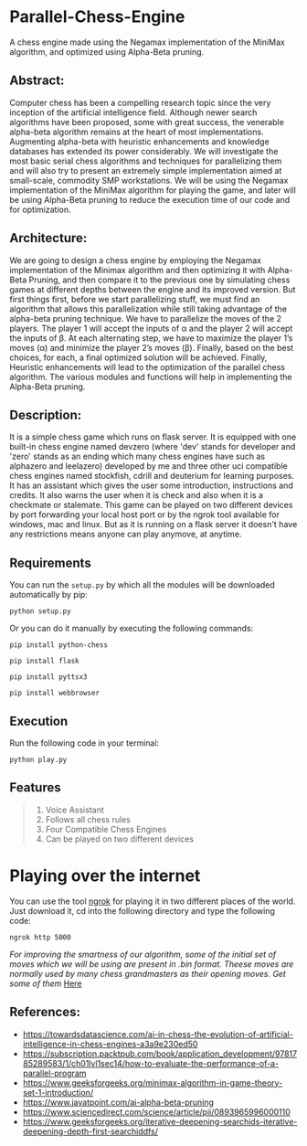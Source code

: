 # Parallel-Chess-Engine
A chess engine made using the Negamax implementation of the MiniMax algorithm, and optimized using Alpha-Beta pruning.

## Abstract:
Computer chess has been a compelling research topic since the very inception of the artificial intelligence field. Although newer search algorithms have been proposed, some with great success, the venerable alpha-beta algorithm remains at the heart of most implementations. Augmenting alpha-beta with heuristic enhancements and knowledge databases has extended its power considerably. We will investigate the most basic serial chess algorithms and techniques for parallelizing them and will also try to present an extremely simple implementation aimed at small-scale, commodity SMP workstations. We will be using the Negamax implementation of the MiniMax algorithm for playing the game, and later will be using Alpha-Beta pruning to reduce the execution time of our code and for optimization.

## Architecture:
We are going to design a chess engine by employing the Negamax implementation of the Minimax algorithm and then optimizing it with Alpha-Beta Pruning, and then compare it to the previous one by simulating chess games at different depths between the engine and its improved version. But first things first, before we start parallelizing stuff, we must find an algorithm that allows this parallelization while still taking advantage of the alpha-beta pruning technique. We have to parallelize the moves of the 2 players. The player 1 will accept the inputs of α and the player 2 will accept the inputs of β. At each alternating step, we have to maximize the player 1’s moves (α) and minimize the player 2’s moves (β). Finally, based on the best choices, for each, a final optimized solution will be achieved. Finally, Heuristic enhancements will lead to the optimization of the parallel chess algorithm. The various modules and functions will help in implementing the Alpha-Beta pruning.

## Description:
It is a simple chess game which runs on flask server. It is equipped with one built-in chess engine named devzero (where 'dev' stands for developer and 'zero' stands as an ending which many chess engines have such as alphazero and leelazero) developed by me and three other uci compatible chess engines named stockfish, cdrill and deuterium for learning purposes. It has an assistant which gives the user some introduction, instructions and credits. It also warns the user when it is check and also when it is a checkmate or stalemate. This game can be played on two different devices by port forwarding your local host port or by the ngrok tool available for windows, mac and linux. But as it is running on a flask server it doesn't have any restrictions means anyone can play anymove, at anytime.

## Requirements
You can run the `setup.py` by which all the modules will be downloaded automatically by pip:
```
python setup.py
```
Or you can do it manually by executing the following commands:
```
pip install python-chess
```
```
pip install flask
```
```
pip install pyttsx3
```
```
pip install webbrowser
```
## Execution
Run the following code in your terminal:
```
python play.py
```
## Features
> 1. Voice Assistant
> 2. Follows all chess rules
> 3. Four Compatible Chess Engines
> 4. Can be played on two different devices
# Playing over the internet
You can use the tool [ngrok](https://ngrok.com/download) for playing it in two different places of the world. Just download it, cd into the following directory and type the following code:
```
ngrok http 5000
```

_For improving the smartness of our algorithm, some of the initial set of moves which we will be using are present in .bin format. Theese moves are normally used by many chess grandmasters as their opening moves. Get some of them_ [Here](https://github.com/astrodestroyergithub/Parallel-Chess-Engine/tree/master/books)

## References:
* https://towardsdatascience.com/ai-in-chess-the-evolution-of-artificial-intelligence-in-chess-engines-a3a9e230ed50
* https://subscription.packtpub.com/book/application_development/9781785289583/1/ch01lvl1sec14/how-to-evaluate-the-performance-of-a-parallel-program
* https://www.geeksforgeeks.org/minimax-algorithm-in-game-theory-set-1-introduction/
* https://www.javatpoint.com/ai-alpha-beta-pruning
* https://www.sciencedirect.com/science/article/pii/0893965996000110
* https://www.geeksforgeeks.org/iterative-deepening-searchids-iterative-deepening-depth-first-searchiddfs/
